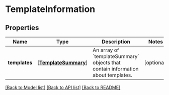 # TemplateInformation

## Properties
Name | Type | Description | Notes
------------ | ------------- | ------------- | -------------
**templates** | [[**TemplateSummary**](TemplateSummary.md)] | An array of &#x60;templateSummary&#x60; objects that contain information about templates. | [optional] 

[[Back to Model list]](../README.md#documentation-for-models) [[Back to API list]](../README.md#documentation-for-api-endpoints) [[Back to README]](../README.md)


